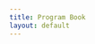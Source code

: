 ```yaml
---
title: Program Book
layout: default
---
```

<!-- 
## Day 1: December 6th
### **Embracing diversity in MRI: A journey towards globally inclusive science** (8:00-10:00 UTC)
#### **Harrison Aduluwa**: Scan With Me (SWiM) - a train-the-trainer initiative for improving access to high quality MRI in resource-limited settings
The majority of the world’s population do not have access to adequate MRI services. Besides the fundamental challenge of MRI scanner availability in low- and middle-income countries (LMICs), the scarcity of skilled MRI expertise to acquire high-quality MRI exacerbates the low MRI accessibility. In this talk, I will highlight the impact of the Scan with Me (SWiM) initiative from the Consortium for Advancement of MRI Education and Research in Africa (CAMERA), aimed at training a network of MRI technologists in LMICs who can train others to acquire high quality MR images.
#### **Maruf Adewole**: Role of AI in democratizing MRI in Africa
In Africa, limited access to advanced medical imaging, particularly Magnetic Resonance Imaging (MRI), due to economic constraints and healthcare infrastructure disparities is a significant challenge. Artificial Intelligence (AI) is playing a transformative role in democratizing MRI services across the continent. The Medical Artificial Intelligence Laboratory (MAI Lab), supported by the Consortium for the Advancement of MRI Education and Research in Africa (CAMERA), has been instrumental in this effort. Initiatives such as the creation of the BraTS-SSA dataset and challenge, the SPARK Academy and Project HASKE are established to enable access to MRI in the region and the resultant improvement in health outcomes.
#### **Johnes Obungoloch**: Embracing the ultra-low field MRI in Low and Middle Income Countries
Access to MRI still remains a challenge in low and middle income countries due to challenges such as cost, infrastructure, energy and technical complexities associated with conventional high field MRI systems. In the recent years, there has been emergence of ultra-low field MRI systems that take into considerations the challenges of developing countries. This talk will focus on some of the characteristics of these ultr-low field MRI systems that make them suitable for LMICs and will also highlight the efforts being taken to embrace these low field MRI systems.
#### **Steven Sourbron**: The Open Science Initiative for Perfusion Imaging

<br>

### **Building tomorrow's MRI: A roadmap to open source hardware** (13:00-15:00 UTC)
#### **Tom O'Reilly**: The Challenges of Replicating an Open-Source MRI Scanner Around the World
#### **Lukas Winter**: The Open Source MRI: From Dream to Reality
More affordable MR scanners, cheaper repair and maintenance, more accessible devices, more innovations, reproducible scientific results, better educational programs, more inclusive research and development, easier and faster translation into the clinic, blueprints for regulatory approval…this and many more are the promises of having an Open-Source MRI available. First low-field MRI prototypes have been designed and tested and the next generation is being constructed for easier reproduction, more robust imaging, and systematic performance evaluations.
#### **Kristen Zarcone**: Build my own MRI scanner? Where do I start?

<br>

### **Transparent innovation: Pioneering vendor-agnostic data acquisition** (20:00-22:00 UTC)
#### **Nikola Stikov**: A vendor-neutral approach to magnetic resonance imaging
This lecture will illustrate how vendor-neutral ecosystems can facilitate the standardization and reproducibility of MRI at multiple levels. The first part of the talk will introduce several vendor-neutral platforms for MRI pulse sequence development. The second half will focus on MRI applications that benefit from open-source software and vendor-neutral sequences, with special focus on myelin imaging.
#### **Andreia Gaspar**: Open-Source sequence developing in myocardial T1 mapping
Open-MOLLI - an open-source sequence for myocardial T1 mapping similar to MOLLI was developed with the aim to improve the robustness of quantitative methods for diagnosis and enable comparison between centers. Open-MOLLI will be presented and discussed along with the newest implementation with simultaneous multi-slice (Open-MOLLI-SMS) that  allows to accelerate quantitative T1 by obtaining all slices in a fast single shot avoiding cross-slice inconsistencies and minimizing patient discomfort associated to breath holding.
#### **Jon Tamir**: Reproducible MRI Reconstruction with BART
In this tutorial, we will review the basics of image reconstruction using the open-source BART toolbox (mrirecon.github.io/bart). BART is a multi-platform and vendor neutral MRI simulation and reconstruction framework. We will first create and process phantom data and demonstrate the so-called inverse crime. Next, we will reconstruct multi-coil MRI data following best practices in a reproducible manner.
#### **Kai Tobias Block and Leeor Alon**: Experience from the MRI4ALL Hackathon 2023
The goal of the MRI4ALL Hackathon, which took place in October 2023, was to create a fully-fledged low-field MRI scanner in just four days and to share everything as open-source resources. Development work was done in parallel by four teams that focused on the main magnet, gradient coils, RF hardware, and software platform. In this talk, we will discuss how the idea for this hackathon came together, present the created scanner design and components, and summarize the experience and feedback.
<br>
<br>

## Day 2: December 7th
### **Cultivating openness: reproducible data acquisition** (1:00-2:30 UTC)
#### **Hongjian He**: Measuring Brain Microstructure Using the Multi-Compartment T2 Model
Our brain is comprised of complex structural components, and these components exhibit significant differences in magnetic resonance (MR) physical characteristics, providing an opportunity to analyze the brain's microstructure. In this talk, our main focus will be on MR relaxometry related mapping techniques that aim to identify these microstructure. We will begin with a demonstration of multicompartmental model of tissue signal and then introduce our development in quantitative relaxometry mapping utilizing the MR fingerprinting (MRF) technique. Additionally, we will show recent progress on a 3D ultra-short TE MRF method, which enables the direct detection of myelin-proton related signals.
#### **James Korte**: Magnetic resonance biomarker assessment software (MR-BIAS): an automated open-source tool for the ISMRM/NIST system phantom
Quantitative MRI phantoms are becoming an integral part of multicentre clinical trials investigating imaging biomarkers. We will present our open-source software, MR-BIAS, designed to allow anyone to analyse data from the ISMRM/NIST system phantom to quantify T1 and T2 measurements. We are currently extending the software to support the NIST/QIBA diffusion phantom.
#### **David Waddington**: Real-time deployment of open source tools for image reconstruction
What happens between k-space and the image you see on your screen? Often this is much more than a Fourier transform. Here, I will discuss open source tools such as the Gadgetron that we have used to implement our own image reconstruction methods that integrate artificial intelligence for real-time guidance of radiation beams on MRI-Linacs.

<br>

### **MRI data liberation: Sharing for a better future** (8:00-10:00 UTC)
#### **Camille Maumet**: Reusing neuroimaging derived data?
As shared datasets are becoming increasingly large, more and more initiatives focus on sharing derived datasets to reduce the required computation time. But how easy it is to reuse derived datasets? In this talk we will discuss neuroimaging reproducibility and dealing with datasets that were produces by different pipelines. Specifically we will focus on statistic map obtained in task-fMRI. We will review our recent efforts to better cope with and understand the different sources of pipeline-induced variability.
#### **Patricia Clement**: The Brain Imaging Data Structure (BIDS): As Easy as Baking a Cake
The Brain Imaging Data Structure, BIDS in short, is data organization standard for MRI, MEG, EEG, PET, and other data, as well as metadata. This structure is developed to increase reproducibility and facilitate data sharing. Although BIDS gained much interest and is being adopted by many conversion tools, many researchers are not familiar with the conversion procedure. Luckily, converting your dataset is as simple as baking a cake!
#### **João Jorge**: An overview of BigBrain-MR: a publicly-available high-resolution computational phantom to empower MRI methods development
R&D efforts in MRI can greatly benefit from simulation platforms that can adequately reproduce the biophysical characteristics of in-vivo acquisitions. In this talk, I will provide an overview of BigBrain-MR, a publicly-available computational phantom with realistic anatomical detail up to 100-µm resolution, including multiple MRI properties that affect image generation. I will showcase some applications, as well as validation tests we have performed to assess its value as a simulation platform.
#### **Stephan Heunis**: DataLad for decentralized research data management
I will present an overview of the open source tool DataLad and how it can help researchers to work with their data reproducibly and efficiently, whether it is with regards to a single project or a large global consortium. DataLad can help you make your research outputs Findable, Accessible, Interoperable and Reproducible, let's find out how!
#### **Chao-Gan Yan**: Research Progress and Blueprint of the Depression Imaging REsearch ConsorTium (DIRECT) Phase III
DIRECT Phase I pooled 2428 brain images for MDD research, and Phase II focused on the subgenual anterior cingulate cortex (sgACC) and its link to TMS outcomes. Analyzing 1660 MDD patients and 1341 controls, it mapped sgACC functional connectivity (FC) differences. A study on 25 treatment-resistant patients linked FC changes to rTMS outcomes, finding enhanced sgACC-DLPFC FC in MDD. A dual regression approach for personalized TMS targeting showed more effective outcomes with individualized loci. DIRECT Phase III will launch trials to validate these methods, aiming to improve TMS treatment and contribute to scientific research.

<br>

### **Coding the future: open source software** (13:00-14:20 UTC)
#### **Alexander Daniel**: The UKRIN Kidney Analysis Toolbox: Data Analysis for Multi-Vendor Studies
Multi-centre, multi-vendor validation studies are key to the clinical translation of renal MRI and as such, the development of harmonised, cross-vendor protocols is crucial. Although many vendors offer tools to calculate quantitative maps on the scanner, these methods are typically closed-source and as such, not suitable for multi-vendor studies. In this talk I’ll be discussing the UK Renal Imaging Network Kidney Analysis Toolbox (UKAT), a vendor agnostic Python analysis framework that enables harmonised quantitative MRI analysis with a focus on the kidneys.
#### **Rafael Neto Henriques**: Diffusion Imaging in Python (DIPY) and its contributions to open and reproducible research
Diffusion Imaging in Python (DIPY) stands as a large-scale collaborative open-source imaging software library, dedicated to providing reference implementations of processing and analysis tools for diffusion MRI or even for other medical imaging modalities. This talk offers an overview of DIPY’s capabilities, delves into its continuous development, and explores its contributions to the realms of open and reproducibility research.
#### **Carlos Castillo**: KomaMRI.jl: Framework for MRI Simulations with GPU Acceleration
#### **Lars Kasper**: PhysIO, UniQC and a TAPAStry of Tools: Open Source Development at the MRI Methods/Application Interface
At the interdisciplinary interface between MRI methods development and application, complex analysis pipelines are instrumental for scientific progress, while accessibility of the tools to non-experts is required. This challenge inspired the TAPAS software package, which provides building blocks for computational assays in psychiatry. Particularly, we will highlight the PhysIO and UniQC Toolboxes therein, which support model-based fMRI via physiological noise modeling and unified quality control.

### **Hands-on tutorial** (14:20-15:20 UTC)
#### **Eneko Urunuela**: Unlocking the Power of GitHub: A Guide to Open Source Collaboration
This educational talk provides a comprehensive introduction to using GitHub for collaborative open source development. It covers key concepts, techniques, and best practices for effective collaboration, version control, issue tracking, pull requests, and more. Attendees will gain practical knowledge to confidently contribute and collaborate on open source projects using GitHub.

<br>

### **Perspectives in practice: reaching beyond academia** (20:00-22:00 UTC)
#### **Clifton Fuller**: MR-guidance and biomarkers for head-and-neck adaptive therapy

#### **Jade Anderson**: EDI (DEI) and Its Importance
#### **Mattieu Boudreau**: Beyond the Horizon: Navigating Reproducible Research Practices in MRI with MRM Highlights
Embark on a journey through MRI reproducible research practices with MRM Highlights. Since 2015, it spotlights MRM publications, pivoting in 2020 to emphasize reproducibility. This talk explores the open-source MRI landscape, covers recent updates, addresses code-sharing concerns, poses essential questions for authors, whether new or experienced, who are venturing into code sharing, and distills lessons from the reproducible research blog. Join us in shaping the future of MRI research.

#### **Jason Karamchandani and Samir Das**: Open science and clinical data: The C-BIG repository
The global sharing of clinical MRI data has encountered long standing obstacles, encompassing ethical, legal, and technical dimensions. Our examination will delve into these challenges through the lens of the C-BIG repository, an exemplar of Open Science Clinical repositories. C-BIG effectively fosters collaboration among clinicians, pharmaceutical entities, and academia, with the overarching mission of catalyzing scientific discovery.

<br>
<br>

## Day 3: December 8th
### **Tools for all: open source data analysis** (1:00-2:30 UTC)
#### **Rob Finnegan**: Unlocking medical imaging with PlatiPy
In the evolving landscape of medical physics, open-source software is becoming increasingly pivotal. This talk will introduce PlatiPy, a Python library designed to revolutionise medical imaging. PlatiPy  offers a comprehensive, extensible, and continually expanding suite of tools, spanning all aspects of processing and analysis such as DICOM conversion, image registration, automatic segmentation, and a powerful visualisation toolkit.
#### **Fernanda Ribeiro**: Improving the robustness of deep learning segmentation models for medical image segmentation
Deep learning holds immense promise for unlocking medical imaging applications, yet its full potential is hindered by challenges in model generalisability and reliability. A notable setback lies in the observed performance degradation when deploying deep learning models on unseen datasets or new populations. In this talk, I will discuss some of the new developments to address these issues and increase segmentation robustness in real-world applications.
#### **Mingrui Xia**: Functional connectome features to study psychiatric disorders
Functional connectome derived from MRI data provides a framework for characterizing the organizational principles of brain networks that underlie normal cognition and brain disorders. This talk will introduce fundamental concepts for analyzing the functional human connectome based on MRI data. Subsequently, the discussion will focus on highlighting topological disruptions within functional brain networks in psychiatric disorders and insights into the identification of neurosubtypes in depression based on normative models.

### **Hands-on tutorial** (2:30-3:30 UTC)
#### **Yu Sun**: From DICOM to AI models - a workflow using Python for MR image processing
Python is a modern scripting language widely used in scientific computing. This talk will show you a workflow to extract voxel data from DICOM, apply filters, augment data and feed data to a deep learning model. It’s a close look of how Python is used in everyday clinical research. You'll find the beauty of how elegantly Python connects various pieces together. If you're relatively new to Python or want to build an automation pipeline, this talk will set you at a good position to get started.

<br>

### **Connecting minds: Communities for open and reproducible science** (8:00-10:00 UTC)
#### **Esther Warnert**: Networking for Science: the story of GliMR 2.0
In this talk I will discuss our journey in creating a community for glioma MRI research across Europe, from getting together with a few to write an EU grant for a COST Action back in 2018 to having a network of 300 members across 30 countries in 2023.  
#### **Stefano Moia**: The gains and hurdles of making science a community effort: the case of Physiopy
Open science practices push toward reducing competition and increasing collaboration fostering the development of international scientific communities. We will look at the case of physiopy, an international, voluntary, community based open development project for physiological data handling in neuroimaging, to discuss how science can benefit from such realities, as well as what are their strengths and their weaknesses.
#### **Serena Bonaretti**: Introducing the Open and Reproducible Musculoskeletal Imaging Research (ORMIR) Community
The Open and Reproducible Musculoskeletal Imaging Research (ORMIR) community (https://ormircommunity.github.io) includes more than 40 international researchers in musculoskeletal (MSK) imaging and keeps growing. Our aims include creating and sharing computational workflows in Python with use cases in Jupyter notebooks, and standardizing data acquisitions and management. In this presentation, the focus will be on our activities, including successes and margins for improvement.
#### **Alexandra Ljimani**: Transformation of renal imaging: From PARENCHIMA to Renalmri.org
In the last few years, decisive progress has been made towards the clinical translation of functional renal MRI  techniques. This was made possible by successful international and interdisciplinary COST project, PARENCHIMA. This lecture will present this path and highlight the future horizons of renal MR imaging, promising new dimensions and transformative prospects, as renalmri.org.
#### **ESMRMB Reproducibility Highlights**

<br>

### **From lab to life: in vitro and pre-clinical MRI with transparency** (13:00-14:30 UTC)
#### **Henning M. Reimann**: Novel Ways of Science Communication and Collaboration: OpenMinds – Enabling the 3Rs for Animal Welfare by Promoting the 3Rs for Scientific Value
Rodent functional magnetic resonance imaging (fMRI) can replace more invasive readouts for assessing brain activity. However, the necessity to anesthetize animals during examination has a prominent impact on study outcome and comparability with human studies. Anesthesia affects overall physiology, including brain states, functional networks, information transfer, sensory processing and hemodynamic integrity—i.e., the physiological translation of neuronal activity into hemodynamic responses captured by fMRI. Thereby, different anesthetics affect the above measures in distinct ways, which pose a further challenge for data interpretation. With “OpenMinds” we proposed an open encyclopedia for anesthetic effects as platform to report and share findings and data with the mouse fMRI community. The goal is to provide a powerful web-based infrastructure for fast and easy dissemination of findings, data, and protocols to gain a better understanding of anesthetic effects. The initial goal was to establish optimized anesthetic protocols and define robust experimental conditions for functional neuroimaging studies, and in turn foster scientific quality and reduce animal numbers. Now we are taking OpenMinds to a new level by expanding the framework both in terms of content and functionality to create a tool for novel ways of science communication and collaboration.
#### **Joanes Grandjean**: Animal Imagers Unite! Lessons learnt from working together and path forward
How to best acquire rodent preclinical functional MRI data? Every laboratory has an opinion on this, but are they truly objective? It has become apparent that we work with different data quality, with different potentials to capture functional connectivity phenomena, and these discrepancies cannot only be linked to preprocessing differences and analysis schemes. I describe our community effort to describe dataset performance, identify potential best practices, and test them out in laboratory conditions
#### **Cristiana Tisca**: MRI-histology studies in the same brain: Identifying the biological determinants of MRI signal change
Advancing our knowledge of brain structure can benefit from combining different imaging techniques and scales, such as MRI and histology. This approach can facilitate relating microscale tissue properties to macroscale brain features. Further, quantitative comparisons between MRI and histology can help circumvent MRI's inherent lack of specificity, pinpointing the molecular mechanisms MRI is sensitive to. This talk will introduce current techniques employed in MRI-histology preclinical studies, highlighting key challenges such as obtaining high-quality MRI-histology data, reliable quantitative histological staining estimates and accurate MRI-to-histology registration.

<br>

### **Shaping the future of MRI: closing thoughts** (20:00-22:00 UTC)
#### **Benjamin Tendler**: Why Every Lab Needs a Handbook
A lab handbook is a flexible document describing how your lab operates. It aims to outline your lab ethos: the culture, expectations, and opportunities for members in your lab. In this talk, I will give an overview of why a lab handbook is a key document for any research group, and how it benefits members at different career stages. I will describe how our lab approached writing a handbook, and highlight several publicly available resources that we have developed to help you build your own.  
#### **Nicola Dinsdale**: Challenges for machine learning in clinical translation of big data imaging studies
Combining deep learning image analysis methods and large-scale imaging datasets offers many opportunities to neuroscience imaging and epidemiology. However, despite these opportunities and successes, significant barriers continue to limit the impact of large-scale datasets and analysis tools. I will examine the main challenges and the approaches that have been explored to overcome them, focusing on issues relating to data availability, interpretability, evaluation, and logistical challenges.
#### **Kate Hanneman**: Environmental Sustainability in MRI: Time for Action
The environmental impact of MRI has recently come into focus, including the substantial demand for electricity compared to other imaging modalities and contamination of water bodies with gadolinium related to contrast administration. Given the pressing threat of climate change, addressing these challenges to improve the environmental sustainability of MRI is imperative. This presentation will outline opportunities and actions to address environmental sustainability in MRI. The approaches discussed with include strategies to reduce greenhouse gas (GHG) emissions from MRI during production and use phases, other approaches to reduce the environmental impact of MRI including the preservation of finite resources, and development of adaption plans to prepare for the impact of climate change.  
#### **Shella Keilholz**: Moving Towards Open and Accessible Scientific Publishing
Science relies on the dissemination of research results. Traditional publishing models block this content behind paywalls, whereas open access models allow content to be reached freely. However, in many cases, open access publishing simply shifts the financial burden from the reader to the author. The potential and challenges of open and accessible scientific publishing will be discussed in the context of the recent editorial resignation from NeuroImage and the founding of the non-profit journal Imaging Neuroscience.
#### **Agah Karakuzu**: Are zombie code and mummified data haunting your PDFs? Resurrect your publications with Neurolibre Living Preprints
#### **Francesco Santini**: MRI Together and the ESMRMB: synergy and opportunity
MRI Together was born in 2021 out of the desire of passionate researchers to create a virtual, inclusive place, to connect with likeminded people and discuss and share the topics of open, reproducible, and inclusive science. We wanted it to be a self-organized event, with a slightly crazy schedule. We thus approached the ESMRMB to receive technical and logistical support, and this was the beginning of a beautiful partnership. Since then, MRI Together has become an integral part of the ESMRMB itself, while maintaining its creative and organizational independence. Follow me in this talk about the history and the hopes for MRI Together. -->




